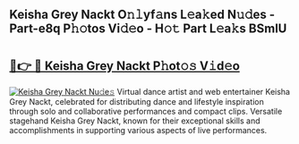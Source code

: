## Keisha Grey Nackt O𝚗𝚕yf𝚊ns L𝚎a𝚔ed N𝚞𝚍es - Part-e8q P𝚑𝚘tos Vi𝚍𝚎o - H𝚘𝚝 Part L𝚎a𝚔s BSmlU

# <h2><a href="http://kf8yjz.oniu.top/?m=Keisha+Grey+Nackt">🔗👉 🔴 Keisha Grey Nackt P𝚑ot𝚘𝚜 V𝚒d𝚎o</a></h2>

[![Keisha Grey Nackt Nu𝚍e𝚜](https://i.imgur.com/0qMVB7G.gif)](http://kf8yjz.oniu.top/?m=Keisha+Grey+Nackt)
Virtual dance artist and web entertainer Keisha Grey Nackt, celebrated for distributing dance and lifestyle inspiration through solo and collaborative performances and compact clips. Versatile stagehand Keisha Grey Nackt, known for their exceptional skills and accomplishments in supporting various aspects of live performances.  
